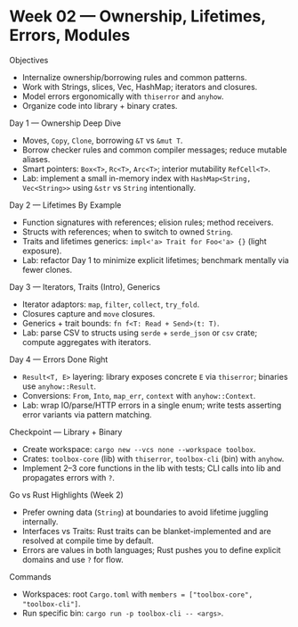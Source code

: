 # Week 02 — Ownership, Lifetimes, Errors, Modules

Objectives
- Internalize ownership/borrowing rules and common patterns.
- Work with Strings, slices, Vec, HashMap; iterators and closures.
- Model errors ergonomically with `thiserror` and `anyhow`.
- Organize code into library + binary crates.

Day 1 — Ownership Deep Dive
- Moves, `Copy`, `Clone`, borrowing `&T` vs `&mut T`.
- Borrow checker rules and common compiler messages; reduce mutable aliases.
- Smart pointers: `Box<T>`, `Rc<T>`, `Arc<T>`; interior mutability `RefCell<T>`.
- Lab: implement a small in-memory index with `HashMap<String, Vec<String>>` using `&str` vs `String` intentionally.

Day 2 — Lifetimes By Example
- Function signatures with references; elision rules; method receivers.
- Structs with references; when to switch to owned `String`.
- Traits and lifetimes generics: `impl<'a> Trait for Foo<'a> {}` (light exposure).
- Lab: refactor Day 1 to minimize explicit lifetimes; benchmark mentally via fewer clones.

Day 3 — Iterators, Traits (Intro), Generics
- Iterator adaptors: `map`, `filter`, `collect`, `try_fold`.
- Closures capture and `move` closures.
- Generics + trait bounds: `fn f<T: Read + Send>(t: T)`.
- Lab: parse CSV to structs using `serde` + `serde_json` or `csv` crate; compute aggregates with iterators.

Day 4 — Errors Done Right
- `Result<T, E>` layering: library exposes concrete `E` via `thiserror`; binaries use `anyhow::Result`.
- Conversions: `From`, `Into`, `map_err`, `context` with `anyhow::Context`.
- Lab: wrap IO/parse/HTTP errors in a single enum; write tests asserting error variants via pattern matching.

Checkpoint — Library + Binary
- Create workspace: `cargo new --vcs none --workspace toolbox`.
- Crates: `toolbox-core` (lib) with `thiserror`, `toolbox-cli` (bin) with `anyhow`.
- Implement 2–3 core functions in the lib with tests; CLI calls into lib and propagates errors with `?`.

Go vs Rust Highlights (Week 2)
- Prefer owning data (`String`) at boundaries to avoid lifetime juggling internally.
- Interfaces vs Traits: Rust traits can be blanket-implemented and are resolved at compile time by default.
- Errors are values in both languages; Rust pushes you to define explicit domains and use `?` for flow.

Commands
- Workspaces: root `Cargo.toml` with `members = ["toolbox-core", "toolbox-cli"]`.
- Run specific bin: `cargo run -p toolbox-cli -- <args>`.

